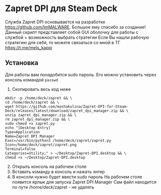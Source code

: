 # Zapret DPI для Steam Deck
Служба Zapret DPI основывается на разработке https://github.com/ImMALWARE. Большое ему спасибо за создание!
Данный скрипт представляет собой GUI оболочку для работы с службой + возможность выбрать стратегии
Если Вы нашли рабочую стратегию для себя, то можете связаться со мной в ТГ https://t.me/mels_kappi

## Установка
Для работы вам понадобится sudo пароль. Его можно установить через консоль командой `passwd`
1. Скопировать весь код ниже
```  
mkdir -p /home/deck/zapret && \
cd /home/deck/zapret && \
wget https://github.com/mashakulina/Zapret-DPI-for-Steam-Deck/releases/latest/download/zapret_dpi_manager.zip && \
unzip zapret_dpi_manager.zip && \
rm zapret_dpi_manager.zip && \
sudo chmod +x zapret.py
echo "[Desktop Entry]
Type=Application
Name=Zapret DPI Manager
Exec=/usr/bin/python3 /home/deck/zapret/zapret.py
Icon=/home/deck/zapret/zapret.png
Terminal=false
Categories=Utility;" > ~/Desktop/Zapret-DPI.desktop && \
chmod +x ~/Desktop/Zapret-DPI.desktop
```  
2. Открыть консоль на рабочем столе
3. Вставить команду в консоль и нажать энтер
4. В консоли нужно будет ввести sudo пароль
На рабочем столе появится ярлык для запуска Zapret DPI Manager
Сам файл находится по пути /home/deck/zapret - не удалять
